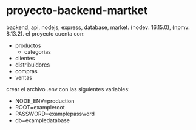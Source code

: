 # proyecto-backend-martket
backend, api, nodejs, express, database, market. (nodev: 16.15.0), (npmv: 8.13.2).
el proyecto cuenta con:
- productos
  + categorias
- clientes
- distribuidores
- compras
- ventas

crear el archivo .env con las siguientes variables:
  - NODE_ENV=production
  - ROOT=exampleroot
  - PASSWORD=examplepassword
  - db=exampledatabase
